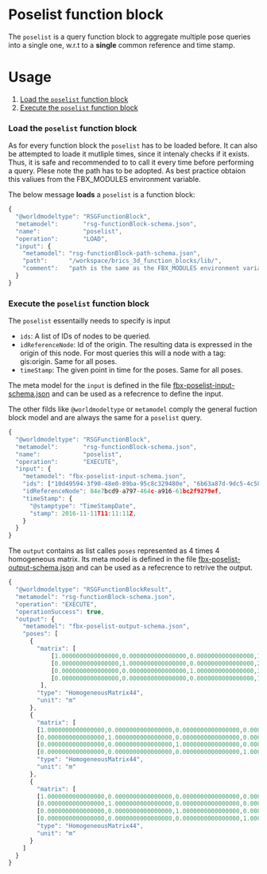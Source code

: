 Poselist function block
=======================

The ``poselist`` is a query function block to aggregate multiple pose queries into a single one, w.r.t to a **single** common reference and time stamp.

Usage
=====

1. [Load the ``poselist`` function block](#load-the-poselist-function-block)
2. [Execute the ``poselist`` function block](#execute-the-poselist-function-block)

### Load the ``poselist`` function block

As for every function block the ``poselist`` has to be loaded before. It can also be attempted to loade it mutliple times, since it intenaly checks if it exists.
Thus, it is safe and recommended to to call it every time before performing a query. Plese note the path has to be adopted. As best practice obtaion this valiues
from the FBX_MODULES environment variable.
 
The below message **loads** a ``poselist`` is a function block:

```javascript
{
  "@worldmodeltype": "RSGFunctionBlock",
  "metamodel":       "rsg-functionBlock-schema.json",
  "name":            "poselist",
  "operation":       "LOAD",
  "input": {
    "metamodel": "rsg-functionBlock-path-schema.json",
    "path":      "/workspace/brics_3d_function_blocks/lib/",
    "comment":   "path is the same as the FBX_MODULES environment variable appended with a lib/ folder"
  }
}  
```

### Execute the ``poselist`` function block

The ``poselist`` essentailly needs to specify is input

* ``ids``: A list of IDs of nodes to be queried.
* ``idReferenceNode``: Id of the origin. The resulting data is expressed in the origin of this node. For most queries this will a node with a tag: gis:origin. Same for all poses.
* ``timeStamp``: The given point in time for the poses. Same for all poses.

The meta model for the ``input`` is defined in the file [fbx-poselist-input-schema.json](../models/fbx-poselist-input-schema.json) and can be used as a refecrence to define the input.

The other filds like ``@worldmodeltype`` or ``metamodel`` comply the general fuction block model and are always the same for a ``poselist`` query.

```javascript
{
  "@worldmodeltype": "RSGFunctionBlock",
  "metamodel":       "rsg-functionBlock-schema.json",
  "name":            "poselist",
  "operation":       "EXECUTE",
  "input": {
    "metamodel": "fbx-poselist-input-schema.json",
	"ids": ["10d49594-3f90-48e0-89ba-95c8c329480e", "6b63a87d-9dc5-4c58-8b71-87b3f675e76a", "767a13be-55b9-4b35-a7d5-8b00bfd70075"]
	"idReferenceNode": 84e7bcd9-a797-464c-a916-61bc2f9279ef,
    "timeStamp": {
      "@stamptype": "TimeStampDate",
      "stamp": 2016-11-11T11:11:11Z,
    } 
  }
}
``` 

The ``output`` contains as list calles ``poses`` represented as 4 times 4 homogeneous matrix. Its meta model is defined in the 
file [fbx-poselist-output-schema.json](../models/fbx-poselist-output-schema.json) and can be used as a refecrence to retrive the output.

```javascript
{
  "@worldmodeltype": "RSGFunctionBlockResult",
  "metamodel": "rsg-functionBlock-schema.json",
  "operation": "EXECUTE",
  "operationSuccess": true,
  "output": {
    "metamodel": "fbx-poselist-output-schema.json",
    "poses": [
      {
        "matrix": [
	        [1.0000000000000000,0.0000000000000000,0.0000000000000000,1.0000000000000000],
	        [0.0000000000000000,1.0000000000000000,0.0000000000000000,2.0000000000000000],
	        [0.0000000000000000,0.0000000000000000,1.0000000000000000,3.0000000000000000],
	        [0.0000000000000000,0.0000000000000000,0.0000000000000000,1.0000000000000000]
	     ],
        "type": "HomogeneousMatrix44",
        "unit": "m"
      },
      {
        "matrix": [
        [1.0000000000000000,0.0000000000000000,0.0000000000000000,0.0000000000000000],
        [0.0000000000000000,1.0000000000000000,0.0000000000000000,0.0000000000000000],
        [0.0000000000000000,0.0000000000000000,1.0000000000000000,0.0000000000000000],
        [0.0000000000000000,0.0000000000000000,0.0000000000000000,1.0000000000000000]],
        "type": "HomogeneousMatrix44",
        "unit": "m"
      },
      {
        "matrix": [
        [1.0000000000000000,0.0000000000000000,0.0000000000000000,0.0000000000000000],
        [0.0000000000000000,1.0000000000000000,0.0000000000000000,0.0000000000000000],
        [0.0000000000000000,0.0000000000000000,1.0000000000000000,0.0000000000000000],
        [0.0000000000000000,0.0000000000000000,0.0000000000000000,1.0000000000000000]],
        "type": "HomogeneousMatrix44",
        "unit": "m"
      }
    ]
  }
} 
```
